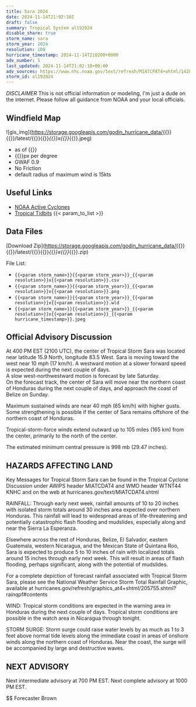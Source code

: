 ```yaml
---
title: Sara 2024
date: 2024-11-14T21:02:10Z
draft: false
summary: Tropical System al192024
disable_share: true
storm_name: sara
storm_year: 2024
resolution: 100
hurricane_timestamp: 2024-11-14T210200+0000
adv_number: 5
last_updated: 2024-11-14T21:02:10+00:00
adv_sources: https://www.nhc.noaa.gov/text/refresh/MIATCPAT4+shtml/142057.shtml;https://www.nhc.noaa.gov/refresh/graphics_at4+shtml/204650.shtml?cone
storm_id: al192024
---
```

*DISCLAIMER* This is not official information or modeling, I'm just a dude on the internet.  Please follow all guidance from NOAA and your local officials.

## Windfield Map
![gis_img](https://storage.googleapis.com/godin_hurricane_data/{{<param storm_name>}}{{<param storm_year>}}/latest/{{<param storm_name>}}{{<param storm_year>}}_{{<param resolution>}}x{{<param resolution>}}_{{<param hurricane_timestamp>}}.jpeg)

- as of {{<param last_updated>}}
- {{<param resolution>}}px per degree
- GWAF 0.9
- No Friction
- default radius of maximum wind is 15kts

## Useful Links
- [NOAA Active Cyclones](https://www.nhc.noaa.gov/)
- [Tropical Tidbits](https://www.tropicaltidbits.com/storminfo/)
{{< param_to_list >}}

## Data Files
[Download Zip](https://storage.googleapis.com/godin_hurricane_data/{{<param storm_name>}}{{<param storm_year>}}/latest/{{<param storm_name>}}{{<param storm_year>}}_{{<param resolution>}}x{{<param resolution>}}_{{<param hurricane_timestamp>}}.zip)

File List:
- `{{<param storm_name>}}{{<param storm_year>}}_{{<param resolution>}}x{{<param resolution>}}.csv`
- `{{<param storm_name>}}{{<param storm_year>}}_{{<param resolution>}}x{{<param resolution>}}.png`
- `{{<param storm_name>}}{{<param storm_year>}}_{{<param resolution>}}x{{<param resolution>}}.wld`
- `{{<param storm_name>}}{{<param storm_year>}}_{{<param resolution>}}x{{<param resolution>}}_{{<param hurricane_timestamp>}}.jpeg`


## Official Advisory Discussion
At 400 PM EST (2100 UTC), the center of Tropical Storm Sara was
located near latitude 15.9 North, longitude 83.5 West. Sara is
moving toward the west near 10 mph (17 km/h). A westward motion at 
a slower forward speed is expected during the next couple of days.  
A slow west-northwestward motion is forecast by late Saturday.  
On the forecast track, the center of Sara will move near the 
northern coast of Honduras during the next couple of days, and 
approach the coast of Belize on Sunday. 
 
Maximum sustained winds are near 40 mph (65 km/h) with higher gusts.
Some strengthening is possible if the center of Sara remains 
offshore of the northern coast of Honduras. 

Tropical-storm-force winds extend outward up to 105 miles (165 km)
from the center, primarily to the north of the center. 
 
The estimated minimum central pressure is 998 mb (29.47 inches).
 
 
HAZARDS AFFECTING LAND
----------------------
Key Messages for Tropical Storm Sara can be found in the
Tropical Cyclone Discussion under AWIPS header MIATCDAT4 and WMO
header WTNT44 KNHC and on the web at
hurricanes.gov/text/MIATCDAT4.shtml
 
RAINFALL: Through early next week, rainfall amounts of 10 to 20 
inches with isolated storm totals around 30 inches area expected 
over northern Honduras. This rainfall will lead to widespread areas 
of life-threatening and potentially catastrophic flash flooding and 
mudslides, especially along and near the Sierra La Esperanza.

Elsewhere across the rest of Honduras, Belize, El Salvador, eastern 
Guatemala, western Nicaragua, and the Mexican State of Quintana Roo, 
Sara is expected to produce 5 to 10 inches of rain with localized 
totals around 15 inches through early next week. This will result in 
areas of flash flooding, perhaps significant, along with the 
potential of mudslides.
 
For a complete depiction of forecast rainfall associated with
Tropical Storm Sara, please see the National Weather
Service Storm Total Rainfall Graphic, available at
hurricanes.gov/refresh/graphics_at4+shtml/205755.shtml?
rainqpf#contents
 
WIND: Tropical storm conditions are expected in the warning area in 
Honduras during the next couple of days.  Tropical storm conditions 
are possible in the watch area in Nicaragua through tonight. 
 
STORM SURGE: Storm surge could raise water levels by as much as 1
to 3 feet above normal tide levels along the immediate coast in
areas of onshore winds along the northern coast of Honduras. Near
the coast, the surge will be accompanied by large and destructive
waves.
 
 
NEXT ADVISORY
-------------
Next intermediate advisory at 700 PM EST.
Next complete advisory at 1000 PM EST.
 
$$
Forecaster Brown
